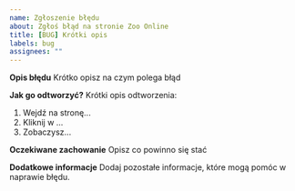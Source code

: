 ```yaml
---
name: Zgłoszenie błędu
about: Zgłoś błąd na stronie Zoo Online
title: [BUG] Krótki opis
labels: bug
assignees: ""
---
```


**Opis błędu**
Krótko opisz na czym polega błąd

**Jak go odtworzyć?**
Krótki opis odtworzenia:
1. Wejdź na stronę...
2. Kliknij w ...
3. Zobaczysz...

**Oczekiwane zachowanie**
Opisz co powinno się stać

**Dodatkowe informacje**
Dodaj pozostałe informacje, które mogą pomóc w naprawie błędu.
